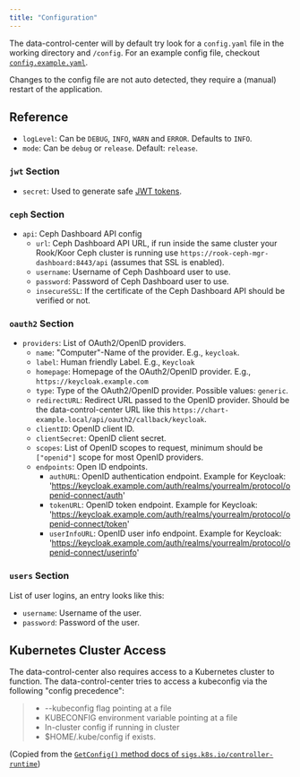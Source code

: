 ```yaml
---
title: "Configuration"
---
```


The data-control-center will by default try look for a `config.yaml` file in the working directory and `/config`.
For an example config file, checkout [`config.example.yaml`](/config.example.yaml).

Changes to the config file are not auto detected, they require a (manual) restart of the application.

## Reference

* `logLevel`: Can be `DEBUG`, `INFO`, `WARN` and `ERROR`. Defaults to `INFO`.
* `mode`: Can be `debug` or `release`. Default: `release`.

### `jwt` Section

* `secret`: Used to generate safe [JWT tokens](https://jwt.io/).

### `ceph` Section

* `api`: Ceph Dashboard API config
    * `url`: Ceph Dashboard API URL, if run inside the same cluster your Rook/Koor Ceph cluster is running use `https://rook-ceph-mgr-dashboard:8443/api` (assumes that SSL is enabled).
    * `username`: Username of Ceph Dashboard user to use.
    * `password`: Password of Ceph Dashboard user to use.
    * `insecureSSL`: If the certificate of the Ceph Dashboard API should be verified or not.

### `oauth2` Section

* `providers`: List of OAuth2/OpenID providers.
    * `name`: "Computer"-Name of the provider. E.g., `keycloak`.
    * `label`: Human friendly Label. E.g., `Keycloak`
    * `homepage`: Homepage of the OAuth2/OpenID provider. E.g., `https://keycloak.example.com`
    * `type`: Type of the OAuth2/OpenID provider. Possible values: `generic`.
    * `redirectURL`: Redirect URL passed to the OpenID provider. Should be the data-control-center URL like this `https://chart-example.local/api/oauth2/callback/keycloak`.
    * `clientID`: OpenID client ID.
    * `clientSecret`: OpenID client secret.
    * `scopes`: List of OpenID scopes to request, minimum should be `["openid"]` scope for most OpenID providers.
    * `endpoints`: Open ID endpoints.
        * `authURL`: OpenID authentication endpoint. Example for Keycloak: 'https://keycloak.example.com/auth/realms/yourrealm/protocol/openid-connect/auth'
        * `tokenURL`: OpenID token endpoint. Example for Keycloak: 'https://keycloak.example.com/auth/realms/yourrealm/protocol/openid-connect/token'
        * `userInfoURL`: OpenID user info endpoint. Example for Keycloak: 'https://keycloak.example.com/auth/realms/yourrealm/protocol/openid-connect/userinfo'

### `users` Section

List of user logins, an entry looks like this:

* `username`: Username of the user.
* `password`: Password of the user.

## Kubernetes Cluster Access

The data-control-center also requires access to a Kubernetes cluster to function.
The data-control-center tries to access a kubeconfig via the following "config precedence":

> * --kubeconfig flag pointing at a file
> * KUBECONFIG environment variable pointing at a file
> * In-cluster config if running in cluster
> * $HOME/.kube/config if exists.

(Copied from the [`GetConfig()` method docs of `sigs.k8s.io/controller-runtime`](https://pkg.go.dev/sigs.k8s.io/controller-runtime/pkg/client/config#GetConfig))

